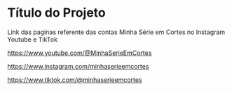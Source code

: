 # Título do Projeto

Link das paginas referente das contas Minha Série em Cortes no Instagram Youtube e TikTok

https://www.youtube.com/@MinhaSerieEmCortes 

https://www.instagram.com/minhaserieemcortes

https://www.tiktok.com/@minhaserieemcortes
